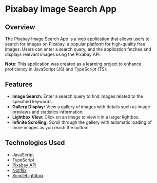 # Pixabay Image Search App

## Overview

The Pixabay Image Search App is a web application that allows users to search
for images on Pixabay, a popular platform for high-quality free images. Users
can enter a search query, and the application fetches and displays relevant
images using the Pixabay API.

**Note:** This application was created as a learning project to enhance
proficiency in JavaScript (JS) and TypeScript (TS).

## Features

- **Image Search:** Enter a search query to find images related to the specified
  keywords.
- **Gallery Display:** View a gallery of images with details such as image
  previews and statistics information.
- **Lightbox View:** Click on an image to view it in a larger lightbox.
- **Infinite Scrolling:** Scroll through the gallery with automatic loading of
  more images as you reach the bottom.

## Technologies Used

- JavaScript
- TypeScript
- [Pixabay API](https://pixabay.com)
- [Notiflix](https://www.notiflix.com/)
- [SimpleLightbox](https://simplelightbox.com/)

